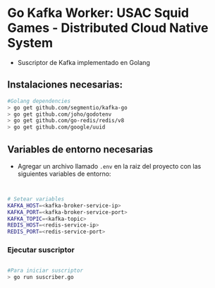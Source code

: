 # Go Kafka Worker: USAC Squid Games - Distributed Cloud Native System

- Suscriptor de Kafka implementado en Golang


## Instalaciones necesarias:

```bash
#Golang dependencies
> go get github.com/segmentio/kafka-go
> go get github.com/joho/godotenv
> go get github.com/go-redis/redis/v8
> go get github.com/google/uuid
```

## Variables de entorno necesarias

- Agregar un archivo llamado `.env` en la raiz del proyecto con las siguientes variables de entorno:

```bash


# Setear variables
KAFKA_HOST=<kafka-broker-service-ip>
KAFKA_PORT=<kafka-broker-service-port>
KAFKA_TOPIC=<kafka-topic>
REDIS_HOST=<redis-service-ip>
REDIS_PORT=<redis-service-port>


```

### Ejecutar suscriptor

```bash

#Para iniciar suscriptor
> go run suscriber.go

```

